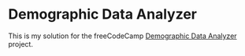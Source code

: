 # Demographic Data Analyzer

This is my solution for the freeCodeCamp <a href="(https://www.freecodecamp.org/learn/data-analysis-with-python/data-analysis-with-python-projects/demographic-data-analyzer" target="_blank">Demographic Data Analyzer</a> project. 
